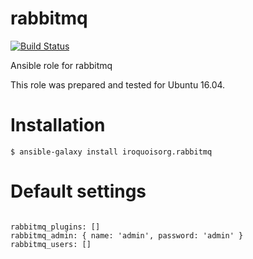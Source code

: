 # rabbitmq

[![Build Status](https://travis-ci.com/iroquoisorg/ansible-role-rabbitmq.svg?branch=master)](https://travis-ci.com/iroquoisorg/ansible-role-memcached)

Ansible role for rabbitmq

This role was prepared and tested for Ubuntu 16.04.

# Installation

`$ ansible-galaxy install iroquoisorg.rabbitmq`

# Default settings

```

rabbitmq_plugins: []
rabbitmq_admin: { name: 'admin', password: 'admin' }
rabbitmq_users: []

```
